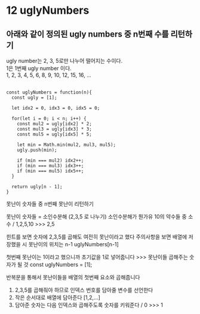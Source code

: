 # 12 uglyNumbers

## 아래와 같이 정의된 ugly numbers 중 n번째 수를 리턴하기 <br/>
ugly number는 2, 3, 5로만 나누어 떨어지는 수이다. <br/>
1은 1번째 ugly number 이다. <br/>
1, 2, 3, 4, 5, 6, 8, 9, 10, 12, 15, 16, ...<br/><br/>

```
const uglyNumbers = function(n){
  const ugly = [1];
  
  let idx2 = 0, idx3 = 0, idx5 = 0;
  
  for(let i = 0; i < n; i++) {
    const mul2 = ugly[idx2] * 2;
    const mul3 = ugly[idx3] * 3;
    const mul5 = ugly[idx5] * 5;
    
    let min = Math.min(mul2, mul3, mul5);
    ugly.push(min);
    
    if (min === mul2) idx2++;
    if (min === mul3) idx3++;
    if (min === mul5) idx5++;
  }
  
  return ugly[n - 1];
}
```

못난이 숫자들 중 n번째 못난이 리턴하기

못난이 숫자들 = 소인수분해 (2,3,5 로 나누기)
소인수분해가 뭔가유
10의 약수들 중 소수 / 1,2,5,10 >>> 2,5

힌트를 보면 숫자에 2,3,5를 곱해도 여전히 못난이라고 했다
주의사항을 보면 배열에 저장했을 시 못난이의 위치는 n-1
uglyNumbers[n-1]

첫번째 못난이는 1이라고 했으니까 초기값을 1로 넣어줍니다 >>> 못난이들 곱해주는 숫자가 될 것
const uglyNumbers = [1];

반복문을 통해서 못난이들을 배열의 첫번째 요소와 곱해줍니다
1. 2,3,5를 곱해줘야 하므로 인덱스 번호를 담아줄 변수를 선언한다
2. 작은 순서대로 배열에 담아준다 [1,2,...]
3. 담아준 숫자는 다음 인덱스와 곱해주도록 숫자를 키워준다 / 0 >>> 1